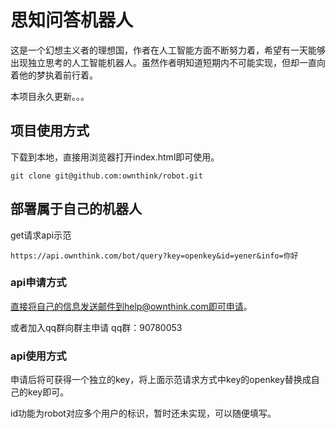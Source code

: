 # 思知问答机器人
这是一个幻想主义者的理想国，作者在人工智能方面不断努力着，希望有一天能够出现独立思考的人工智能机器人。虽然作者明知道短期内不可能实现，但却一直向着他的梦执着前行着。

本项目永久更新。。。

## 项目使用方式
下载到本地，直接用浏览器打开index.html即可使用。
```shell
git clone git@github.com:ownthink/robot.git
```

## 部署属于自己的机器人
get请求api示范
```shell
https://api.ownthink.com/bot/query?key=openkey&id=yener&info=你好
```

### api申请方式
直接将自己的信息发送邮件到help@ownthink.com即可申请。

或者加入qq群向群主申请 qq群：90780053

### api使用方式

申请后将可获得一个独立的key，将上面示范请求方式中key的openkey替换成自己的key即可。

id功能为robot对应多个用户的标识，暂时还未实现，可以随便填写。

